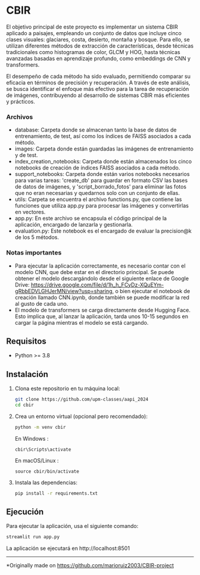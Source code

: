 # CBIR
El objetivo principal de este proyecto es implementar un
sistema CBIR aplicado a paisajes, empleando un conjunto
de datos que incluye cinco clases visuales: glaciares, costa,
desierto, montaña y bosque. Para ello, se utilizan diferentes
métodos de extracción de características, desde técnicas
tradicionales como histogramas de color, GLCM y HOG,
hasta técnicas avanzadas basadas en aprendizaje profundo,
como embeddings de CNN y transformers. 

El desempeño de cada método ha sido evaluado, permitiendo comparar su
eficacia en términos de precisión y recuperación. A través
de este análisis, se busca identificar el enfoque más efectivo
para la tarea de recuperación de imágenes, contribuyendo al
desarrollo de sistemas CBIR más eficientes y prácticos.

### Archivos
- database: Carpeta donde se almacenan tanto la base de datos de entrenamiento, de test, así como los índices de FAISS asociados a cada método.
- images: Carpeta donde están guardadas las imágenes de entrenamiento y de test.
- index_creation_notebooks: Carpeta donde están almacenados los cinco notebooks de creación de índices FAISS asociados a cada método. 
- support_notebooks: Carpeta donde están varios notebooks necesarios para varias tareas: 'create_db' para guardar en formato CSV las bases de datos de imágenes, y 'script_borrado_fotos' para eliminar las fotos que no eran necesarias y quedarnos solo con un conjunto de ellas.
- utils: Carpeta se encuentra el archivo functions.py, que contiene las funciones que utiliza app.py para procesar las imágenes y convertirlas en vectores.
- app.py: En este archivo se encapsula el código principal de la aplicación, encargado de lanzarla y gestionarla.
- evaluation.py: Este notebook es el encargado de evaluar la precision@k de los 5 métodos.

### Notas importantes
- Para ejecutar la aplicación correctamente, es necesario contar con el modelo CNN, que debe estar en el directorio principal. Se puede obtener el modelo descargándolo desde el siguiente enlace de Google Drive: https://drive.google.com/file/d/1h_h_FCyDz-XQuEYm-gRbbEDVLGHJerMN/view?usp=sharing, o bien ejecutar el notebook de creación llamado CNN.ipynb, donde también se puede modificar la red al gusto de cada uno.
- El modelo de transformers se carga directamente desde Hugging Face. Esto implica que, al lanzar la aplicación, tarda unos 10-15 segundos en cargar la página mientras el modelo se está cargando. 

## Requisitos

- Python >= 3.8

## Instalación
1. Clona este repositorio en tu máquina local:

    ```bash
    git clone https://github.com/upm-classes/aapi_2024
    cd cbir
    ```
2. Crea un entorno virtual (opcional pero recomendado):

    ```bash
    python -m venv cbir
    ```
    
    En Windows :
    ```
    cbir\Scripts\activate
    ```
    
    En macOS/Linux :
    ```
    source cbir/bin/activate  
    ```

3. Instala las dependencias:

    ```bash
    pip install -r requirements.txt
    ```

## Ejecución

Para ejecutar la aplicación, usa el siguiente comando:

```bash
streamlit run app.py
```
La aplicación se ejecutará en http://localhost:8501

---

*Originally made on https://github.com/marioruiz2003/CBIR-project
